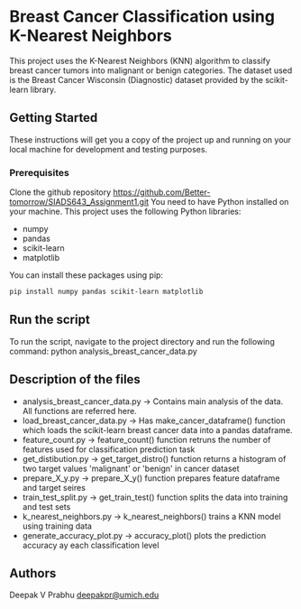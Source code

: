 # Breast Cancer Classification using K-Nearest Neighbors

This project uses the K-Nearest Neighbors (KNN) algorithm to classify breast cancer tumors into malignant or benign categories. The dataset used is the Breast Cancer Wisconsin (Diagnostic) dataset provided by the scikit-learn library.

## Getting Started

These instructions will get you a copy of the project up and running on your local machine for development and testing purposes.

### Prerequisites

Clone the github repository https://github.com/Better-tomorrow/SIADS643_Assignment1.git
You need to have Python installed on your machine. 
This project uses the following Python libraries:

- numpy
- pandas
- scikit-learn
- matplotlib

You can install these packages using pip:

``` bash
pip install numpy pandas scikit-learn matplotlib
```

## Run the script
To run the script, navigate to the project directory and run the following command:
python analysis_breast_cancer_data.py

## Description of the files
 - analysis_breast_cancer_data.py -> Contains main analysis of the data. All functions are referred here.
 - load_breast_cancer_data.py -> Has make_cancer_dataframe() function which loads the scikit-learn breast cancer data into a pandas dataframe.
 - feature_count.py -> feature_count() function retruns the number of features used for classification prediction task
 - get_distibution.py -> get_target_distro() function returns a histogram of two target values 'malignant' or 'benign' in cancer dataset
 - prepare_X_y.py -> prepare_X_y() function prepares feature dataframe and target seires
 - train_test_split.py -> get_train_test() function splits the data into training and test sets
 - k_nearest_neighbors.py -> k_nearest_neighbors() trains a KNN model using training data
 - generate_accuracy_plot.py -> accuracy_plot() plots the prediction accuracy ay each classification level

## Authors
Deepak V Prabhu
deepakpr@umich.edu